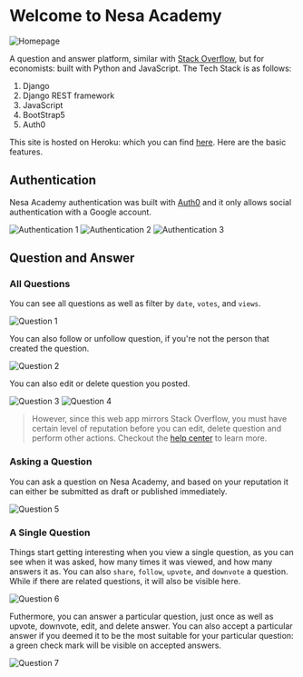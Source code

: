 # Welcome to Nesa Academy

![Homepage](https://imgur.com/r7UZJb6.png)

A question and answer platform, similar with [Stack Overflow](https://stackoverflow.com/), but for economists: built with Python and JavaScript. The Tech Stack is as follows:

1. Django 
2. Django REST framework 
3. JavaScript 
4. BootStrap5
5. Auth0

This site is hosted on Heroku: which you can find [here](https://nesaacademy.herokuapp.com/). Here are the basic features.

## Authentication

Nesa Academy authentication was built with [Auth0](https://auth0.com/) and it only allows social authentication with a Google account.

![Authentication 1](https://imgur.com/y3x7fLN.png)
![Authentication 2](https://imgur.com/YQSjBPZ.png)
![Authentication 3](https://imgur.com/a1liEGO.png)

## Question and Answer

### All Questions

You can see all questions as well as filter by `date`, `votes`, and `views`.

![Question 1](https://imgur.com/YsfsQNO.png)

You can also follow or unfollow question, if you're not the person that created the question.

![Question 2](https://imgur.com/Vmhg22C.png)

You can also edit or delete question you posted.

![Question 3](https://imgur.com/vXltq4o.png)
![Question 4](https://imgur.com/azCj53i.png)

> However, since this web app mirrors Stack Overflow, you must have certain level of reputation before you can edit, delete question and perform other actions. Checkout the [help center](https://nesaacademy.herokuapp.com/help/) to learn more.

### Asking a Question

You can ask a question on Nesa Academy, and based on your reputation it can either be submitted as draft or published immediately.

![Question 5](https://imgur.com/n6N5azG.png)

### A Single Question

Things start getting interesting when you view a single question, as you can see when it was asked, how many times it was viewed, and how many answers it as. You can also `share`, `follow`, `upvote`, and `downvote` a question. While if there are related questions, it will also be visible here.

![Question 6](https://imgur.com/QwgsthC.png)

Futhermore, you can answer a particular question, just once as well as upvote, downvote, edit, and delete answer. You can also accept a particular answer if you deemed it to be the most suitable for your particular question: a green check mark will be visible on accepted answers.

![Question 7](https://imgur.com/uZLF9fV.png)





